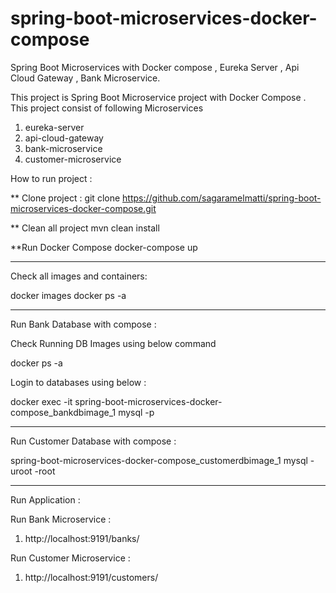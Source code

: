# spring-boot-microservices-docker-compose
Spring Boot Microservices with Docker compose , Eureka Server , Api Cloud Gateway , Bank Microservice.

This project is Spring Boot Microservice project with Docker Compose .
This project consist of following Microservices
1) eureka-server
2) api-cloud-gateway
3) bank-microservice
4) customer-microservice

How to run project :

** Clone project :
git clone https://github.com/sagaramelmatti/spring-boot-microservices-docker-compose.git

** Clean all project 
mvn clean install

**Run Docker Compose 
docker-compose up

---------------------------------------------------------------------------------------------
Check all images and containers:

docker images
docker ps -a

----------------------------------------------------------------------------------------------
Run Bank Database with compose :

Check Running DB Images using below command 

docker ps -a 

Login to databases using below :

docker exec -it spring-boot-microservices-docker-compose_bankdbimage_1 mysql -p




-------------------------------------------------------------------------------------------------
Run Customer Database with compose :

spring-boot-microservices-docker-compose_customerdbimage_1
mysql -uroot -root

------------------------------------------------------------------------------------------------

Run Application :

Run Bank Microservice :

1)  http://localhost:9191/banks/


Run Customer Microservice :

1)  http://localhost:9191/customers/



